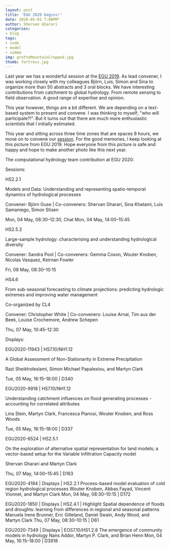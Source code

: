 ```yaml
---
layout: post
title: 'EGU 2020 begins!'
date: 2020-05-01 7:00PM"
author: Shervan Gharari
categories:
- blog
tags:
- code
- model
- summa
img: grottoMountainCropped.jpg
thumb: fortress.jpg
---
```


Last year we has a wonderful session at the [EGU 2019](https://meetingorganizer.copernicus.org/EGU2019/session/30338). As lead convener, I was working closely with my colleagues Björn, Luis, Simon and Sina to organize more than 50 abstracts and 3 oral blocks. We have interesting contributions from catchment to global hydrology. From remote sensing to field observation. A good range of expertise and opinion.

This year however, things are a bit different. We are depending on a text-based system to present and convene. I was thinking to myself; "who will participate?!". But it turns out that there are much more enthusiastic scientists that I initially estimated.

This year and sitting across three time zones that are spaces 8 hours, we move on to convene our [session](https://meetingorganizer.copernicus.org/EGU2020/session/35498). For the good memories, I keep looking at this picture from EGU 2019. Hope everyone from this picture is safe and happy and hope to make another photo like this next year.

The computational hydrology team contribution at EGU 2020:

Sessions:
 
HS2.2.1

Models and Data: Understanding and representing spatio-temporal dynamics of hydrological processes

Convener: Björn Guse | Co-conveners: Shervan Gharari, Sina Khatami, Luis Samaniego, Simon Stisen

Mon, 04 May, 08:30–12:30, Chat Mon, 04 May, 14:00–15:45


HS2.5.2

Large-sample hydrology: characterising and understanding hydrological diversity

Convener: Sandra Pool |  Co-conveners: Gemma Coxon, Wouter Knoben, Nicolas Vasquez, Keirnan Fowler

Fri, 08 May, 08:30–10:15


HS4.6

From sub-seasonal forecasting to climate projections: predicting hydrologic extremes and improving water management

Co-organized by CL4

Convener: Christopher White | Co-conveners: Louise Arnal, Tim aus der Beek, Louise Crochemore, Andrew Schepen

Thu, 07 May, 10:45–12:30

Displays:

EGU2020-11943 | HS7.10/NH1.12

A Global Assessment of Non-Stationarity in Extreme Precipitation 

Razi Sheikholeslami, Simon Michael Papalexiou, and Martyn Clark

Tue, 05 May, 16:15–18:00 | D340

EGU2020-9918 | HS7.10/NH1.12

Understanding catchment influences on flood generating processes - accounting for correlated attributes

Lina Stein, Martyn Clark, Francesca Pianosi, Wouter Knoben, and Ross Woods

Tue, 05 May, 16:15–18:00 | D337

EGU2020-6524 | HS2.5.1

On the exploration of alternative spatial representation for land models; a vector-based setup for the Variable Infiltration Capacity model

Shervan Gharari and Martyn Clark

Thu, 07 May, 14:00–15:45 | D163

EGU2020-4184 | Displays | HS2.2.1
Process-based model evaluation of cold region hydrological processes
Wouter Knoben, Abbas Fayad, Vincent Vionnet, and Martyn Clark
Mon, 04 May, 08:30–10:15 | D172

EGU2020-1850 | Displays | HS2.4.1 | Highlight
Spatial dependence of floods and droughts: learning from differences in regional and seasonal patterns
Manuela Irene Brunner, Eric Gilleland, Daniel Swain, Andy Wood, and Martyn Clark
Thu, 07 May, 08:30–10:15 | D61

EGU2020-7349 | Displays | EOS7.10/HS1.2.8
The emergence of community models in hydrology
Nans Addor, Martyn P. Clark, and Brian Henn
Mon, 04 May, 16:15–18:00 | D3918
